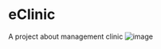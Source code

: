 # eClinic
A project about management clinic 
![image](https://github.com/user-attachments/assets/31e6d398-9104-4bf1-969c-2adde590e4d2)

